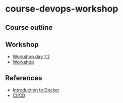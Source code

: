 # course-devops-workshop

## Course outline


## Workshop
* [Workshop day 1,2](https://github.com/up1/workshop-docker-k8s-helm)
* [Workshop](https://github.com/up1/workshop-docker-k8s)


## References
* [Introduction to Docker](https://github.com/up1/course-introduction-docker)
* [CI/CD](https://github.com/up1/course-ci-cd-with-jenkins)
